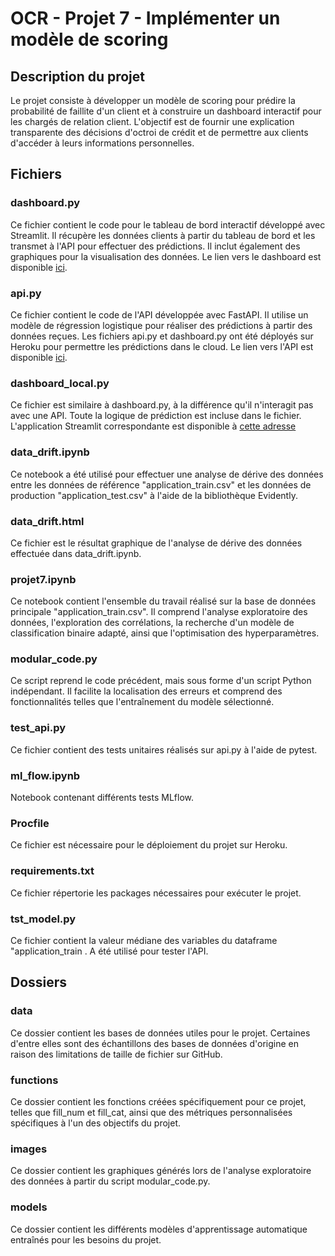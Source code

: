 # OCR - Projet 7 - Implémenter un modèle de scoring
## Description du projet
Le projet consiste à développer un modèle de scoring pour prédire la probabilité de faillite d'un client et à construire un dashboard interactif pour les chargés de relation client. L'objectif est de fournir une explication transparente des décisions d'octroi de crédit et de permettre aux clients d'accéder à leurs informations personnelles.
## Fichiers
### dashboard.py
Ce fichier contient le code pour le tableau de bord interactif développé avec Streamlit. Il récupère les données clients à partir du tableau de bord et les transmet à l'API pour effectuer des prédictions. Il inclut également des graphiques pour la visualisation des données. Le lien vers le dashboard est disponible [ici](https://ocr-db-pret.herokuapp.com).

### api.py
Ce fichier contient le code de l'API développée avec FastAPI. Il utilise un modèle de régression logistique pour réaliser des prédictions à partir des données reçues. Les fichiers api.py et dashboard.py ont été déployés sur Heroku pour permettre les prédictions dans le cloud. Le lien vers l'API est disponible [ici](https://ocr-api-pret.herokuapp.com).

### dashboard_local.py
Ce fichier est similaire à dashboard.py, à la différence qu'il n'interagit pas avec une API. Toute la logique de prédiction est incluse dans le fichier. L'application Streamlit correspondante est disponible à [cette adresse](https://hugodrf88-ocrprojet7-dashboard-local-ojtzf5.streamlit.app)

### data_drift.ipynb  
Ce notebook a été utilisé pour effectuer une analyse de dérive des données entre les données de référence "application_train.csv" et les données de production "application_test.csv" à l'aide de la bibliothèque Evidently. 

### data_drift.html  
Ce fichier est le résultat graphique de l'analyse de dérive des données effectuée dans data_drift.ipynb.

### projet7.ipynb
Ce notebook contient l'ensemble du travail réalisé sur la base de données principale "application_train.csv". Il comprend l'analyse exploratoire des données, l'exploration des corrélations, la recherche d'un modèle de classification binaire adapté, ainsi que l'optimisation des hyperparamètres.

### modular_code.py
Ce script reprend le code précédent, mais sous forme d'un script Python indépendant. Il facilite la localisation des erreurs et comprend des fonctionnalités telles que l'entraînement du modèle sélectionné.

### test_api.py 
Ce fichier contient des tests unitaires réalisés sur api.py à l'aide de pytest.

### ml_flow.ipynb
Notebook contenant différents tests MLflow.

### Procfile
Ce fichier est nécessaire pour le déploiement du projet sur Heroku.

### requirements.txt
Ce fichier répertorie les packages nécessaires pour exécuter le projet.

### tst_model.py
Ce fichier contient la valeur médiane des variables du dataframe "application_train . A été utilisé pour tester l'API.

## Dossiers
### data
Ce dossier contient les bases de données utiles pour le projet. Certaines d'entre elles sont des échantillons des bases de données d'origine en raison des limitations de taille de fichier sur GitHub.

### functions
Ce dossier contient les fonctions créées spécifiquement pour ce projet, telles que fill_num et fill_cat, ainsi que des métriques personnalisées spécifiques à l'un des objectifs du projet.

### images
Ce dossier contient les graphiques générés lors de l'analyse exploratoire des données à partir du script modular_code.py.

### models
Ce dossier contient les différents modèles d'apprentissage automatique entraînés pour les besoins du projet.

